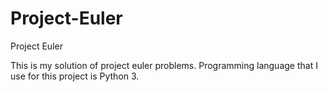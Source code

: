 # Project-Euler
Project Euler

This is my solution of project euler problems. Programming language that I use for this project is Python 3.

